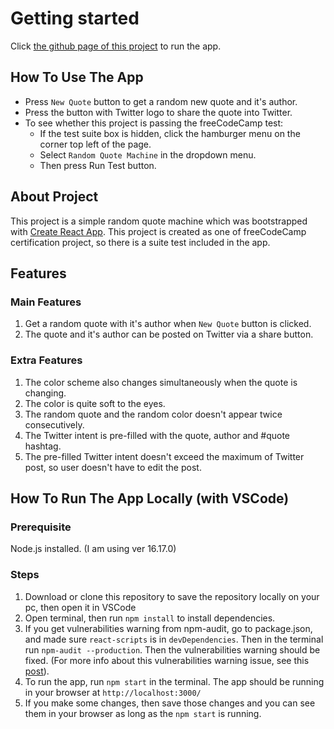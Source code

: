 # Getting started

Click [the github page of this project](https://salmandaak.github.io/fcc-random-quote-machine/) to run the app.

## How To Use The App

- Press `New Quote` button to get a random new quote and it's author.
- Press the button with Twitter logo to share the quote into Twitter.
- To see whether this project is passing the freeCodeCamp test:
  - If the test suite box is hidden, click the hamburger menu on the corner top left of the page.
  - Select `Random Quote Machine` in the dropdown menu.
  - Then press Run Test button.

## About Project

This project is a simple random quote machine which was bootstrapped with [Create React App](https://github.com/facebook/create-react-app). This project is created as one of freeCodeCamp certification project, so there is a suite test included in the app.

## Features

### Main Features

1. Get a random quote with it's author when `New Quote` button is clicked.
2. The quote and it's author can be posted on Twitter via a share button.

### Extra Features

1. The color scheme also changes simultaneously when the quote is changing.
2. The color is quite soft to the eyes.
3. The random quote and the random color doesn't appear twice consecutively.
4. The Twitter intent is pre-filled with the quote, author and #quote hashtag.
5. The pre-filled Twitter intent doesn't exceed the maximum of Twitter post, so user doesn't have to edit the post.

## How To Run The App Locally (with VSCode)

### Prerequisite

Node.js installed. (I am using ver 16.17.0)

### Steps

1. Download or clone this repository to save the repository locally on your pc, then open it in VSCode
2. Open terminal, then run `npm install` to install dependencies.
3. If you get vulnerabilities warning from npm-audit, go to package.json, and made sure `react-scripts` is in `devDependencies`. Then in the terminal run `npm-audit --production`. Then the vulnerabilities warning should be fixed. (For more info about this vulnerabilities warning issue, see this [post](https://github.com/facebook/create-react-app/issues/11174#issue-935928547)).
4. To run the app, run `npm start` in the terminal. The app should be running in your browser at `http://localhost:3000/`
5. If you make some changes, then save those changes and you can see them in your browser as long as the `npm start` is running.

